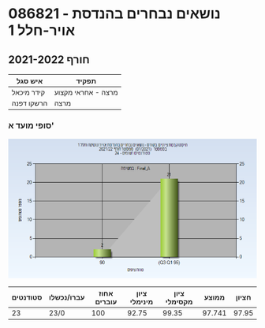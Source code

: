# 086821 - נושאים נבחרים בהנדסת אויר-חלל 1

## חורף 2021-2022

| איש סגל | תפקיד |
| ---- | ---- |
| קידר מיכאל | מרצה - אחראי מקצוע |
| הרשקו דפנה | מרצה |

### סופי מועד א'

![202101 Final_A](202101/Final_A.png)

| סטודנטים | עברו/נכשלו | אחוז עוברים | ציון מינימלי | ציון מקסימלי | ממוצע | חציון |
| ---- | ---- | ---- | ---- | ---- | ---- | ---- |
| 23 | 23/0 | 100 | 92.75 | 99.35 | 97.741 | 97.95 |

